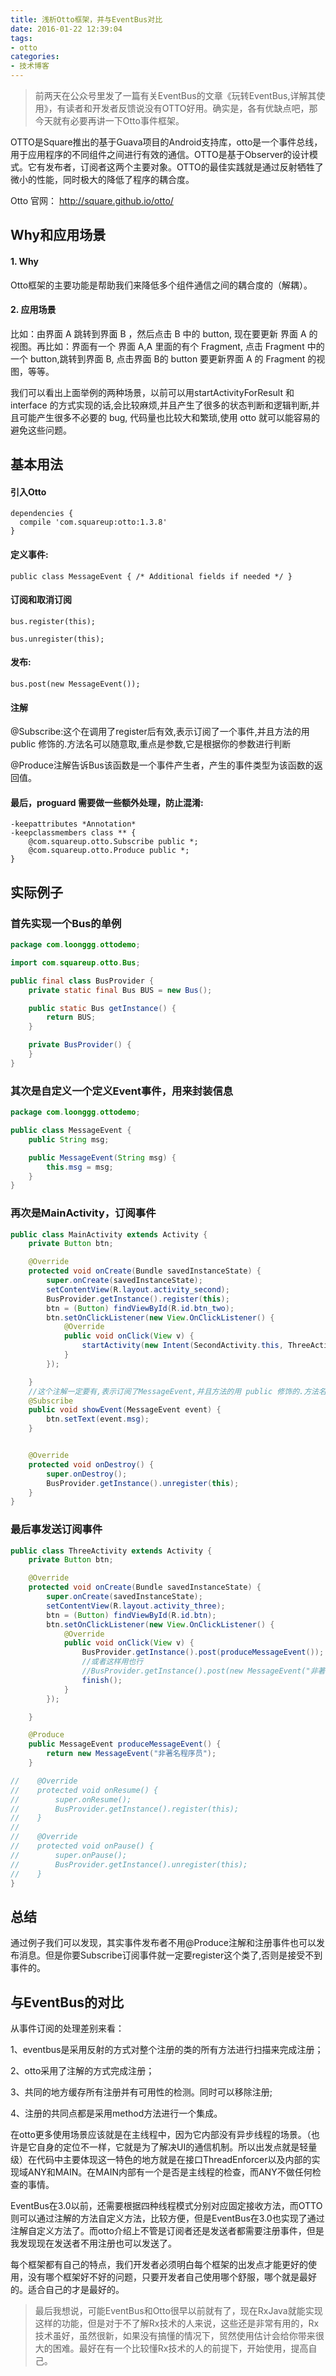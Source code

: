 ```yaml
---
title: 浅析Otto框架，并与EventBus对比
date: 2016-01-22 12:39:04
tags:
- otto
categories: 
- 技术博客
---
```

>前两天在公众号里发了一篇有关EventBus的文章《玩转EventBus,详解其使用》，有读者和开发者反馈说没有OTTO好用。确实是，各有优缺点吧，那今天就有必要再讲一下Otto事件框架。

OTTO是Square推出的基于Guava项目的Android支持库，otto是一个事件总线，用于应用程序的不同组件之间进行有效的通信。OTTO是基于Observer的设计模式。它有发布者，订阅者这两个主要对象。OTTO的最佳实践就是通过反射牺牲了微小的性能，同时极大的降低了程序的耦合度。

Otto 官网： http://square.github.io/otto/

## Why和应用场景
#### 1. Why
Otto框架的主要功能是帮助我们来降低多个组件通信之间的耦合度的（解耦）。

#### 2. 应用场景
比如：由界面 A 跳转到界面 B ，然后点击 B 中的 button, 现在要更新 界面 A 的视图。再比如：界面有一个 界面 A,A 里面的有个 Fragment, 点击 Fragment 中的一个 button,跳转到界面 B, 点击界面 B的 button 要更新界面 A 的 Fragment 的视图，等等。

我们可以看出上面举例的两种场景，以前可以用startActivityForResult 和 interface 的方式实现的话,会比较麻烦,并且产生了很多的状态判断和逻辑判断,并且可能产生很多不必要的 bug, 代码量也比较大和繁琐,使用 otto 就可以能容易的避免这些问题。
<!--more-->
## 基本用法
#### 引入Otto
```
dependencies {
  compile 'com.squareup:otto:1.3.8'
}
```

#### 定义事件:
```
public class MessageEvent { /* Additional fields if needed */ }
```

#### 订阅和取消订阅
```
bus.register(this);
```

```
bus.unregister(this);
```

#### 发布:
```
bus.post(new MessageEvent());
```

#### 注解
@Subscribe:这个在调用了register后有效,表示订阅了一个事件,并且方法的用 public 修饰的.方法名可以随意取,重点是参数,它是根据你的参数进行判断

@Produce注解告诉Bus该函数是一个事件产生者，产生的事件类型为该函数的返回值。

#### 最后，proguard 需要做一些额外处理，防止混淆:
```
-keepattributes *Annotation*
-keepclassmembers class ** {
    @com.squareup.otto.Subscribe public *;
    @com.squareup.otto.Produce public *;
}
```

## 实际例子
### 首先实现一个Bus的单例
```java
package com.loonggg.ottodemo;

import com.squareup.otto.Bus;

public final class BusProvider {
    private static final Bus BUS = new Bus();

    public static Bus getInstance() {
        return BUS;
    }

    private BusProvider() {
    }
}

```

### 其次是自定义一个定义Event事件，用来封装信息
```java
package com.loonggg.ottodemo;

public class MessageEvent {
    public String msg;

    public MessageEvent(String msg) {
        this.msg = msg;
    }
}

```
### 再次是MainActivity，订阅事件
```java
public class MainActivity extends Activity {
    private Button btn;

    @Override
    protected void onCreate(Bundle savedInstanceState) {
        super.onCreate(savedInstanceState);
        setContentView(R.layout.activity_second);
        BusProvider.getInstance().register(this);
        btn = (Button) findViewById(R.id.btn_two);
        btn.setOnClickListener(new View.OnClickListener() {
            @Override
            public void onClick(View v) {
                startActivity(new Intent(SecondActivity.this, ThreeActivity.class));
            }
        });

    }
	//这个注解一定要有,表示订阅了MessageEvent,并且方法的用 public 修饰的.方法名可以随意取,重点是参数,它是根据你的参数进行判断来自于哪个发送的事件
    @Subscribe
    public void showEvent(MessageEvent event) {
        btn.setText(event.msg);
    }


    @Override
    protected void onDestroy() {
        super.onDestroy();
        BusProvider.getInstance().unregister(this);
    }
}
```

### 最后事发送订阅事件
```java
public class ThreeActivity extends Activity {
    private Button btn;

    @Override
    protected void onCreate(Bundle savedInstanceState) {
        super.onCreate(savedInstanceState);
        setContentView(R.layout.activity_three);
        btn = (Button) findViewById(R.id.btn);
        btn.setOnClickListener(new View.OnClickListener() {
            @Override
            public void onClick(View v) {
                BusProvider.getInstance().post(produceMessageEvent());
				//或者这样用也行
				//BusProvider.getInstance().post(new MessageEvent("非著名程序员"));
                finish();
            }
        });

    }

    @Produce
    public MessageEvent produceMessageEvent() {
        return new MessageEvent("非著名程序员");
    }

//    @Override
//    protected void onResume() {
//        super.onResume();
//        BusProvider.getInstance().register(this);
//    }
//
//    @Override
//    protected void onPause() {
//        super.onPause();
//        BusProvider.getInstance().unregister(this);
//    }
}
```

## 总结
通过例子我们可以发现，其实事件发布者不用@Produce注解和注册事件也可以发布消息。但是你要Subscribe订阅事件就一定要register这个类了,否则是接受不到事件的。

## 与EventBus的对比

从事件订阅的处理差别来看：

1、eventbus是采用反射的方式对整个注册的类的所有方法进行扫描来完成注册；

2、otto采用了注解的方式完成注册；

3、共同的地方缓存所有注册并有可用性的检测。同时可以移除注册;

4、注册的共同点都是采用method方法进行一个集成。

在otto更多使用场景应该就是在主线程中，因为它内部没有异步线程的场景。（也许是它自身的定位不一样，它就是为了解决UI的通信机制。所以出发点就是轻量级）在代码中主要体现这一特色的地方就是在接口ThreadEnforcer以及内部的实现域ANY和MAIN。在MAIN内部有一个是否是主线程的检查，而ANY不做任何检查的事情。 

EventBus在3.0以前，还需要根据四种线程模式分别对应固定接收方法，而OTTO则可以通过注解的方法自定义方法，比较方便，但是EventBus在3.0也实现了通过注解自定义方法了。而otto介绍上不管是订阅者还是发送者都需要注册事件，但是我发现现在发送者不用注册也可以发送了。

每个框架都有自己的特点，我们开发者必须明白每个框架的出发点才能更好的使用，没有哪个框架好不好的问题，只要开发者自己使用哪个舒服，哪个就是最好的。适合自己的才是最好的。

>最后我想说，可能EventBus和Otto很早以前就有了，现在RxJava就能实现这样的功能，但是对于不了解Rx技术的人来说，这些还是非常有用的，Rx技术虽好，虽然很新，如果没有搞懂的情况下，贸然使用估计会给你带来很大的困难。最好在有一个比较懂Rx技术的人的前提下，开始使用，提高自己。


